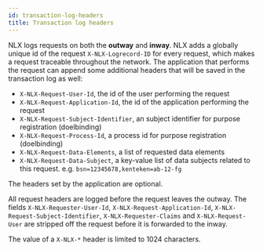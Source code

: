 ```yaml
---
id: transaction-log-headers
title: Transaction log headers
---
```


NLX logs requests on both the **outway** and **inway**. NLX adds a globally unique id of the request `X-NLX-Logrecord-ID` for every request, which makes a request traceable throughout the network. The application that performs the request can append some additional headers that will be saved in the transaction log as well:

* `X-NLX-Request-User-Id`, the id of the user performing the request
* `X-NLX-Request-Application-Id`, the id of the application performing the request
* `X-NLX-Request-Subject-Identifier`, an subject identifier for purpose registration (doelbinding)
* `X-NLX-Request-Process-Id`, a process id for purpose registration (doelbinding)
* `X-NLX-Request-Data-Elements`, a list of requested data elements
* `X-NLX-Request-Data-Subject`, a key-value list of data subjects related to this request. e.g. `bsn=12345678,kenteken=ab-12-fg`

The headers set by the application are optional.

All request headers are logged before the request leaves the outway. The fields `X-NLX-Requester-User-Id`, `X-NLX-Request-Application-Id`, `X-NLX-Request-Subject-Identifier`, `X-NLX-Requester-Claims` and `X-NLX-Request-User` are stripped off the request before it is forwarded to the inway.

The value of a `X-NLX-*` header is limited to 1024 characters.
